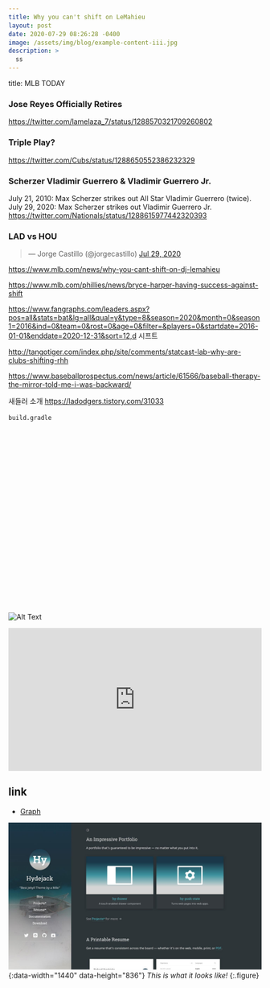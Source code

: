 ```yaml
---
title: Why you can't shift on LeMahieu
layout: post
date: 2020-07-29 08:26:28 -0400
image: /assets/img/blog/example-content-iii.jpg
description: >
  ss
---
```


title: MLB TODAY

### Jose Reyes Officially Retires
https://twitter.com/lamelaza_7/status/1288570321709260802

### Triple Play?
https://twitter.com/Cubs/status/1288650552386232329

### Scherzer Vladimir Guerrero & Vladimir Guerrero Jr.
July 21, 2010: Max Scherzer strikes out All Star Vladimir Guerrero (twice).
July 29, 2020: Max Scherzer strikes out Vladimir Guerrero Jr.
https://twitter.com/Nationals/status/1288615977442320393

### LAD vs HOU  
<script async src="//platform.twitter.com/widgets.js" charset="utf-8"></script>
<blockquote class="twitter-tweet" data-lang="en">
  &mdash; Jorge Castillo (@jorgecastillo)
  <a href="https://twitter.com/jorgecastillo/status/1288313344001269760">Jul 29, 2020</a>
</blockquote>



https://www.mlb.com/news/why-you-cant-shift-on-dj-lemahieu

https://www.mlb.com/phillies/news/bryce-harper-having-success-against-shift


https://www.fangraphs.com/leaders.aspx?pos=all&stats=bat&lg=all&qual=y&type=8&season=2020&month=0&season1=2016&ind=0&team=0&rost=0&age=0&filter=&players=0&startdate=2016-01-01&enddate=2020-12-31&sort=12,d 시프트

http://tangotiger.com/index.php/site/comments/statcast-lab-why-are-clubs-shifting-rhh

https://www.baseballprospectus.com/news/article/61566/baseball-therapy-the-mirror-told-me-i-was-backward/

새들러 소개
https://ladodgers.tistory.com/31033














`build.gradle`
```























```

![Alt Text](https://media.giphy.com/media/vFKqnCdLPNOKc/giphy.gif)

<style>.embed-container { position: relative; padding-bottom: 56.25%; height: 0; overflow: hidden; max-width: 100%; } .embed-container iframe, .embed-container object, .embed-container embed { position: absolute; top: 0; left: 0; width: 100%; height: 100%; }</style><div class='embed-container'><iframe src='https://www.youtube.com/embed/5yfB8-N57xY' frameborder='0' allowfullscreen></iframe></div>

## link
* [Graph]

[Graph]: https://gmlwjd9405.github.io/2018/08/13/data-structure-graph.html

![Dark Mode](/assets/img/blog/dark-mode.jpg){:data-width="1440" data-height="836"}
*This is what it looks like!*
{:.figure}
